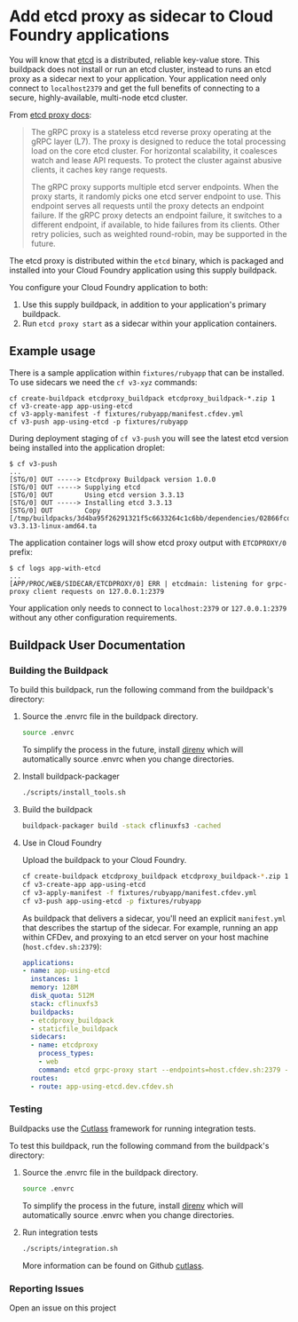 # Add etcd proxy as sidecar to Cloud Foundry applications

You will know that [etcd](https://coreos.com/etcd/) is a distributed, reliable key-value store. This buildpack does not install or run an etcd cluster, instead to runs an etcd proxy as a sidecar next to your application. Your application need only connect to `localhost2379` and get the full benefits of connecting to a secure, highly-available, multi-node etcd cluster.

From [etcd proxy docs](https://coreos.com/etcd/docs/latest/op-guide/grpc_proxy.html):

> The gRPC proxy is a stateless etcd reverse proxy operating at the gRPC layer (L7). The proxy is designed to reduce the total processing load on the core etcd cluster. For horizontal scalability, it coalesces watch and lease API requests. To protect the cluster against abusive clients, it caches key range requests.
>
> The gRPC proxy supports multiple etcd server endpoints. When the proxy starts, it randomly picks one etcd server endpoint to use. This endpoint serves all requests until the proxy detects an endpoint failure. If the gRPC proxy detects an endpoint failure, it switches to a different endpoint, if available, to hide failures from its clients. Other retry policies, such as weighted round-robin, may be supported in the future.

The etcd proxy is distributed within the `etcd` binary, which is packaged and installed into your Cloud Foundry application using this supply buildpack.

You configure your Cloud Foundry application to both:

1. Use this supply buildpack, in addition to your application's primary buildpack.
1. Run `etcd proxy start` as a sidecar within your application containers.

## Example usage

There is a sample application within `fixtures/rubyapp` that can be installed. To use sidecars we need the `cf v3-xyz` commands:

```plain
cf create-buildpack etcdproxy_buildpack etcdproxy_buildpack-*.zip 1
cf v3-create-app app-using-etcd
cf v3-apply-manifest -f fixtures/rubyapp/manifest.cfdev.yml
cf v3-push app-using-etcd -p fixtures/rubyapp
```

During deployment staging of `cf v3-push` you will see the latest etcd version being installed into the application droplet:


```plain
$ cf v3-push
...
[STG/0] OUT -----> Etcdproxy Buildpack version 1.0.0
[STG/0] OUT -----> Supplying etcd
[STG/0] OUT        Using etcd version 3.3.13
[STG/0] OUT -----> Installing etcd 3.3.13
[STG/0] OUT        Copy [/tmp/buildpacks/3d4ba95f26291321f5c6633264c1c6bb/dependencies/02866fcde1388c50c101a96ed2d1cfdb/etcd-v3.3.13-linux-amd64.ta
```

The application container logs will show etcd proxy output with `ETCDPROXY/0` prefix:

```plain
$ cf logs app-with-etcd
...
[APP/PROC/WEB/SIDECAR/ETCDPROXY/0] ERR | etcdmain: listening for grpc-proxy client requests on 127.0.0.1:2379
```

Your application only needs to connect to `localhost:2379` or `127.0.0.1:2379` without any other configuration requirements.

## Buildpack User Documentation

### Building the Buildpack

To build this buildpack, run the following command from the buildpack's directory:

1. Source the .envrc file in the buildpack directory.

    ```bash
    source .envrc
    ```

    To simplify the process in the future, install [direnv](https://direnv.net/) which will automatically source .envrc when you change directories.

1. Install buildpack-packager

    ```bash
    ./scripts/install_tools.sh
    ```

1. Build the buildpack

    ```bash
    buildpack-packager build -stack cflinuxfs3 -cached
    ```

1. Use in Cloud Foundry

    Upload the buildpack to your Cloud Foundry.

    ```bash
    cf create-buildpack etcdproxy_buildpack etcdproxy_buildpack-*.zip 1
    cf v3-create-app app-using-etcd
    cf v3-apply-manifest -f fixtures/rubyapp/manifest.cfdev.yml
    cf v3-push app-using-etcd -p fixtures/rubyapp
    ```

    As buildpack that delivers a sidecar, you'll need an explicit `manifest.yml` that describes the startup of the sidecar. For example, running an app within CFDev, and proxying to an etcd server on your host machine (`host.cfdev.sh:2379`):

    ```yaml
    applications:
    - name: app-using-etcd
      instances: 1
      memory: 128M
      disk_quota: 512M
      stack: cflinuxfs3
      buildpacks:
      - etcdproxy_buildpack
      - staticfile_buildpack
      sidecars:
      - name: etcdproxy
        process_types:
        - web
        command: etcd grpc-proxy start --endpoints=host.cfdev.sh:2379 --listen-addr=127.0.0.1:2379
      routes:
      - route: app-using-etcd.dev.cfdev.sh
    ```

### Testing

Buildpacks use the [Cutlass](https://github.com/cloudfoundry/libbuildpack/cutlass) framework for running integration tests.

To test this buildpack, run the following command from the buildpack's directory:

1. Source the .envrc file in the buildpack directory.

    ```bash
    source .envrc
    ```

    To simplify the process in the future, install [direnv](https://direnv.net/) which will automatically source .envrc when you change directories.

1. Run integration tests

    ```bash
    ./scripts/integration.sh
    ```

    More information can be found on Github [cutlass](https://github.com/cloudfoundry/libbuildpack/cutlass).

### Reporting Issues

Open an issue on this project
